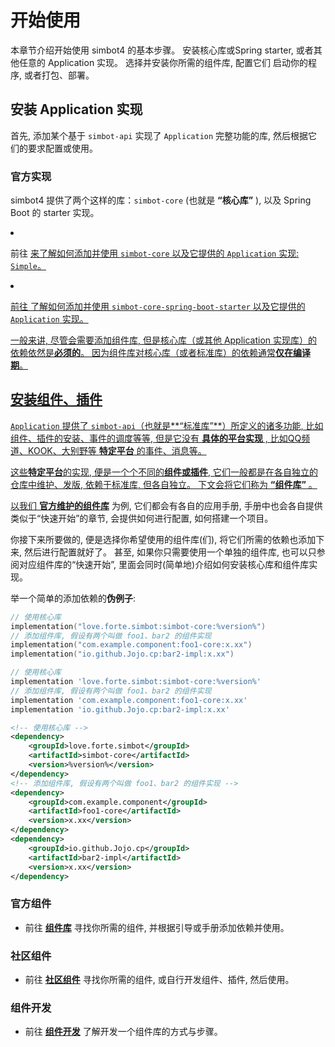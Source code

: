 # 开始使用

<tldr>
本章节介绍开始使用 simbot4 的基本步骤。
</tldr>

<procedure>
<step>安装核心库或Spring starter, 或者其他任意的 Application 实现。</step>
<step>选择并安装你所需的组件库, 配置它们</step>
<step>启动你的程序, 或者打包、部署。</step>
</procedure>

## 安装 Application 实现

首先, 添加某个基于 `simbot-api` 实现了 `Application` 完整功能的库, 然后根据它们的要求配置或使用。

### 官方实现

simbot4 提供了两个这样的库：`simbot-core` (也就是 **“核心库”** ), 以及 Spring Boot 的 starter 实现。

<list>
<li>

前往 
<a href="start-use-core.md" />
来了解如何添加并使用 `simbot-core` 以及它提供的 `Application` 实现: `Simple`。

</li>
<li>

前往
<a href="start-use-spring-boot-3.md" />
了解如何添加并使用 `simbot-core-spring-boot-starter` 以及它提供的 `Application` 实现。

</li>
</list>

<note>

一般来讲, 尽管会需要添加组件库, 但是核心库（或其他 Application 实现库）的依赖依然是**必须的**。
因为组件库对核心库（或者标准库）的依赖通常**仅在编译期**。

</note>

## 安装组件、插件

`Application` 提供了 `simbot-api`（也就是**“标准库”**）所定义的诸多功能, 比如组件、插件的安装、事件的调度等等, 
但是它没有 **具体的平台实现** , 比如QQ频道、KOOK、大别野等 **特定平台** 的事件、消息等。

这些**特定平台**的实现, 便是一个个不同的**组件或插件**, 它们一般都是在各自独立的仓库中维护、发版, 
依赖于标准库, 但各自独立。
下文会将它们称为 **“组件库”** 。

以我们 [**官方维护的组件库**](components-intro.md) 为例, 它们都会有各自的应用手册, 
手册中也会各自提供类似于“快速开始”的章节, 会提供如何进行配置, 如何搭建一个项目。

你接下来所要做的, 便是选择你希望使用的组件库(们), 将它们所需的依赖也添加下来, 然后进行配置就好了。
甚至, 如果你只需要使用一个单独的组件库, 也可以只参阅对应组件库的“快速开始”, 
里面会同时(简单地)介绍如何安装核心库和组件库实现。

举一个简单的添加依赖的**伪例子**:

<tabs group="build">
<tab title="Gradle (Kotlin DSL)" group-key="kts">

```Kotlin
// 使用核心库
implementation("love.forte.simbot:simbot-core:%version%")
// 添加组件库, 假设有两个叫做 foo1、bar2 的组件实现
implementation("com.example.component:foo1-core:x.xx")
implementation("io.github.Jojo.cp:bar2-impl:x.xx")
```

</tab>
<tab title="Gradle (Groovy)" group-key="groovy">

```groovy
// 使用核心库
implementation 'love.forte.simbot:simbot-core:%version%'
// 添加组件库, 假设有两个叫做 foo1、bar2 的组件实现
implementation 'com.example.component:foo1-core:x.xx'
implementation 'io.github.Jojo.cp:bar2-impl:x.xx'
```

</tab>
<tab title="Maven" group-key="maven">

```xml
<!-- 使用核心库 -->
<dependency>
    <groupId>love.forte.simbot</groupId>
    <artifactId>simbot-core</artifactId>
    <version>%version%</version>
</dependency>
<!-- 添加组件库, 假设有两个叫做 foo1、bar2 的组件实现 -->
<dependency>
    <groupId>com.example.component</groupId>
    <artifactId>foo1-core</artifactId>
    <version>x.xx</version>
</dependency>
<dependency>
    <groupId>io.github.Jojo.cp</groupId>
    <artifactId>bar2-impl</artifactId>
    <version>x.xx</version>
</dependency>
```

</tab>
</tabs>

### 官方组件

- 前往 [**组件库**](components-intro.md) 寻找你所需的组件, 并根据引导或手册添加依赖并使用。

### 社区组件

- 前往 [**社区组件**](community-components.md) 寻找你所需的组件, 或自行开发组件、插件, 然后使用。

### 组件开发

- 前往 [**组件开发**](component-dev.md) 了解开发一个组件库的方式与步骤。
